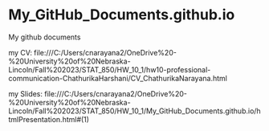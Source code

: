 # My_GitHub_Documents.github.io
My github documents

my CV: file:///C:/Users/cnarayana2/OneDrive%20-%20University%20of%20Nebraska-Lincoln/Fall%202023/STAT_850/HW_10_1/hw10-professional-communication-ChathurikaHarshani/CV_ChathurikaNarayana.html

my Slides: file:///C:/Users/cnarayana2/OneDrive%20-%20University%20of%20Nebraska-Lincoln/Fall%202023/STAT_850/HW_10_1/My_GitHub_Documents.github.io/htmlPresentation.html#(1)
